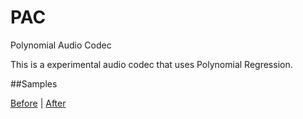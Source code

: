 PAC
===

Polynomial Audio Codec

This is a experimental audio codec that uses Polynomial Regression.

##Samples

[Before](http://aura.benjojo.co.uk/DataStore/pac/before.wav) | [After](http://aura.benjojo.co.uk/DataStore/pac/after.wav)
